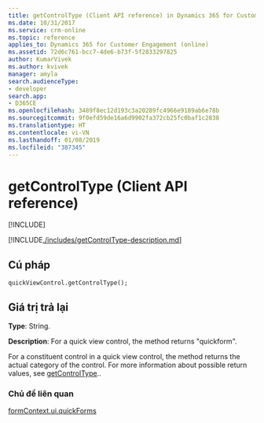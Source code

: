 ```yaml
---
title: getControlType (Client API reference) in Dynamics 365 for Customer Engagement| MicrosoftDocs
ms.date: 10/31/2017
ms.service: crm-online
ms.topic: reference
applies_to: Dynamics 365 for Customer Engagement (online)
ms.assetid: 72d6c761-bcc7-4de6-b73f-5f2833297825
author: KumarVivek
ms.author: kvivek
manager: amyla
search.audienceType:
- developer
search.app:
- D365CE
ms.openlocfilehash: 3489f8ec12d193c3a20289fc4966e9189ab6e78b
ms.sourcegitcommit: 9f0efd59de16a6d9902fa372cb25fc0baf1c2838
ms.translationtype: HT
ms.contentlocale: vi-VN
ms.lasthandoff: 01/08/2019
ms.locfileid: "387345"
---
```

# <a name="getcontroltype-client-api-reference"></a>getControlType (Client API reference)

[!INCLUDE[](../../../../includes/cc_applies_to_update_9_0_0.md)]

[!INCLUDE[./includes/getControlType-description.md](./includes/getControlType-description.md)]

## <a name="syntax"></a>Cú pháp

`quickViewControl.getControlType();`

## <a name="return-value"></a>Giá trị trả lại

**Type**: String.

**Description**: For a quick view control, the method returns "quickform". 

For a constituent control in a quick view control, the method returns the actual category of the control. For more information about possible return values, see [getControlType](../controls/getControlType.md)..

### <a name="related-topics"></a>Chủ đề liên quan

[formContext.ui.quickForms](../formContext-ui-quickForms.md)
